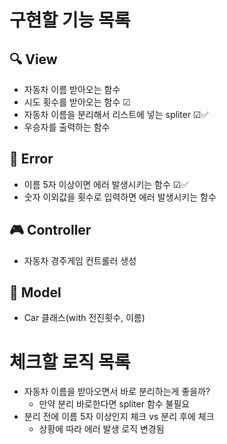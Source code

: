 # 구현할 기능 목록

## 🔍 View

- 자동차 이름 받아오는 함수
- 시도 횟수를 받아오는 함수 ☑
- 자동차 이름을 분리해서 리스트에 넣는 spliter ☑✅
- 우승자를 출력하는 함수

## 🚫 Error

- 이름 5자 이상이면 에러 발생시키는 함수 ☑✅
- 숫자 이외값을 횟수로 입력하면 에러 발생시키는 함수

## 🎮 Controller

- 자동차 경주게임 컨트롤러 생성

## 🥼 Model

- Car 클래스(with 전진횟수, 이름)

# 체크할 로직 목록

- 자동차 이름을 받아오면서 바로 분리하는게 좋을까?
  - 만약 분리 바로한다면 spliter 함수 불필요
- 분리 전에 이름 5자 이상인지 체크 vs 분리 후에 체크
  - 상황에 따라 에러 발생 로직 변경됨

